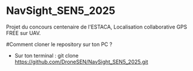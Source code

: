 # NavSight_SEN5_2025
Projet du concours centenaire de l'ESTACA, Localisation collaborative GPS FREE sur UAV.

#Comment cloner le repository sur ton PC ? 

- Sur ton terminal : git clone https://github.com/DroneSEN/NavSight_SEN5_2025.git
